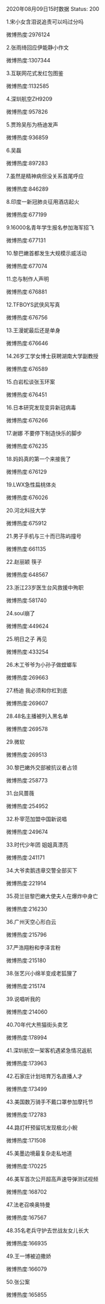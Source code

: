 2020年08月09日15时数据
Status: 200

1.宋小女含泪说追责可以吗过分吗

微博热度:2976124

2.张雨绮回应伊能静小作文

微博热度:1307344

3.互联网花式发红包图鉴

微博热度:1132585

4.深圳航空ZH9209

微博热度:957826

5.贾玲吴彤为杨迪发声

微博热度:936859

6.吴磊

微博热度:897283

7.虽然是精神病但没关系首尾呼应

微博热度:846289

8.印度一新冠肺炎征用酒店起火

微博热度:677199

9.16000名青年学生报名参加海军招飞

微博热度:677131

10.黎巴嫩首都发生大规模示威活动

微博热度:677074

11.恋与制作人声明

微博热度:676881

12.TFBOYS武侠风写真

微博热度:676756

13.王漫妮最后还是单身

微博热度:676646

14.26岁工学女博士获聘湖南大学副教授

微博热度:676589

15.白岩松谈张玉环案

微博热度:676451

16.日本研究发现变异新冠病毒

微博热度:676266

17.谢娜 不要停下制造快乐的脚步

微博热度:676235

18.妈妈真的第一个来接我了

微博热度:676129

19.LWX急性扁桃体炎

微博热度:676026

20.河北科技大学

微博热度:675912

21.男子手机与三十而已陈屿撞号

微博热度:661135

22.赵丽颖 筷子

微博热度:648567

23.浙江23岁医生台风救援中殉职

微博热度:581740

24.soul崩了

微博热度:449624

25.明日之子 再见

微博热度:433254

26.木工爷爷为小孙子做螳螂车

微博热度:269663

27.杨迪 我必须和你杠到底

微博热度:269607

28.48名主播被列入黑名单

微博热度:269578

29.微软

微博热度:269513

30.黎巴嫩外交部被抗议者占领

微博热度:258773

31.台风蔷薇

微博热度:254952

32.朴宰范加盟中国新说唱

微博热度:249674

33.时代少年团 姐姐真漂亮

微博热度:241171

34.大爷卖鹅违章交警全部买下

微博热度:221914

35.荷兰驻黎巴嫩大使夫人在爆炸中身亡

微博热度:216230

36.广州天空心形白云

微博热度:215796

37.严浩翔粉和李泽言粉

微博热度:215180

38.张艺兴小绵羊变成老狐狸了

微博热度:215174

39.说唱听我的

微博热度:214060

40.70年代大熊猫街头卖艺

微博热度:178994

41.深圳航空一架客机遇紧急情况返航

微博热度:173963

42.石家庄计划培育万名直播人才

微博热度:173499

43.美国数万骑手不戴口罩参加摩托节

微博热度:172783

44.路灯杆预留坑发现极北小鲵

微博热度:171508

45.美墨边境最复杂走私地道

微博热度:170225

46.美军首次公开超高声速导弹测试视频

微博热度:168702

47.法老召唤奥特曼

微博热度:167567

48.35名老兵守护去世战友女儿长大

微博热度:166935

49.王一博被迫撒娇

微博热度:166079

50.张公案

微博热度:165855

